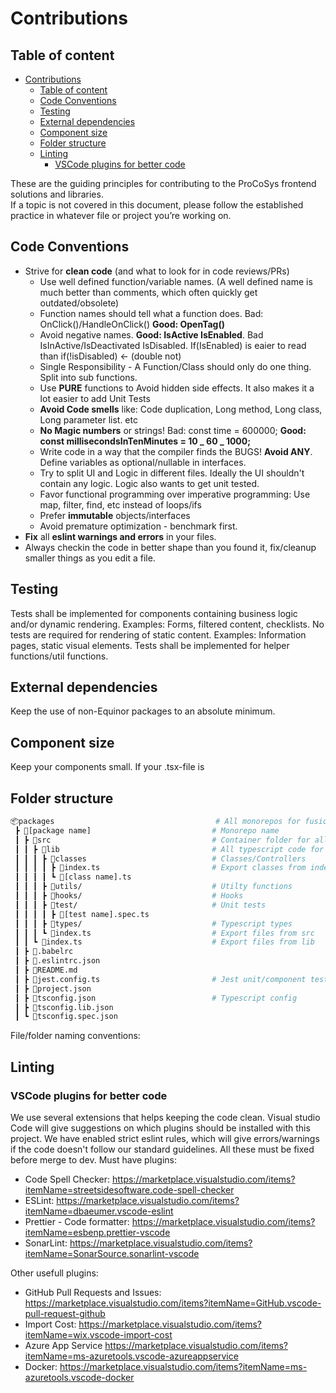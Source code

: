 # Contributions

## Table of content

- [Contributions](#contributions)
  - [Table of content](#table-of-content)
  - [Code Conventions](#code-conventions)
  - [Testing](#testing)
  - [External dependencies](#external-dependencies)
  - [Component size](#component-size)
  - [Folder structure](#folder-structure)
  - [Linting](#linting)
    - [VSCode plugins for better code](#vscode-plugins-for-better-code)

These are the guiding principles for contributing to the ProCoSys frontend solutions and libraries.  
If a topic is not covered in this document, please follow the established practice in whatever file or project you’re working on.

## Code Conventions

- Strive for **clean code** (and what to look for in code reviews/PRs)
  - Use well defined function/variable names. (A well defined name is much better than comments, which often quickly get outdated/obsolete)
  - Function names should tell what a function does. Bad: OnClick()/HandleOnClick() **Good: OpenTag()**
  - Avoid negative names. **Good: IsActive IsEnabled**. Bad IsInActive/IsDeactivated IsDisabled. If(IsEnabled) is eaier to read than if(!isDisabled) <- (double not)
  - Single Responsibility - A Function/Class should only do one thing. Split into sub functions.
  - Use **PURE** functions to Avoid hidden side effects. It also makes it a lot easier to add Unit Tests
  - **Avoid Code smells** like: Code duplication, Long method, Long class, Long parameter list. etc
  - **No Magic numbers** or strings! Bad: const time = 600000; **Good: const millisecondsInTenMinutes = 10 _ 60 _ 1000;**
  - Write code in a way that the compiler finds the BUGS! **Avoid ANY**. Define variables as optional/nullable in interfaces.
  - Try to split UI and Logic in different files. Ideally the UI shouldn't contain any logic. Logic also wants to get unit tested.
  - Favor functional programming over imperative programming: Use map, filter, find, etc instead of loops/ifs
  - Prefer **immutable** objects/interfaces
  - Avoid premature optimization - benchmark first.
- **Fix** all **eslint warnings and errors** in your files.
- Always checkin the code in better shape than you found it, fix/cleanup smaller things as you edit a file.

## Testing

Tests shall be implemented for components containing business logic and/or dynamic rendering. Examples: Forms, filtered content, checklists.
No tests are required for rendering of static content. Examples: Information pages, static visual elements.
Tests shall be implemented for helper functions/util functions.

## External dependencies

Keep the use of non-Equinor packages to an absolute minimum.  

## Component size  

Keep your components small. If your .tsx-file is  

## Folder structure
```bash
📦packages                                    # All monorepos for fusion-workspace
 ┣ 📂[package name]                           # Monorepo name
 ┃ ┣ 📂src                                    # Container folder for all relevant folders/files
 ┃ ┃ ┣ 📂lib                                  # All typescript code for monorepo
 ┃ ┃ ┃ ┣ 📂classes                            # Classes/Controllers
 ┃ ┃ ┃ ┃ ┣ 📜index.ts                         # Export classes from index.ts
 ┃ ┃ ┃ ┃ ┗ 📜[class name].ts
 ┃ ┃ ┃ ┣ 📂utils/                             # Utilty functions
 ┃ ┃ ┃ ┣ 📂hooks/                             # Hooks
 ┃ ┃ ┃ ┣ 📂test/                              # Unit tests
 ┃ ┃ ┃ ┃ ┣ 📜[test name].spec.ts
 ┃ ┃ ┃ ┣ 📂types/                             # Typescript types
 ┃ ┃ ┃ ┗ 📜index.ts                           # Export files from src
 ┃ ┃ ┗ 📜index.ts                             # Export files from lib
 ┃ ┣ 📜.babelrc
 ┃ ┣ 📜.eslintrc.json
 ┃ ┣ 📜README.md
 ┃ ┣ 📜jest.config.ts                         # Jest unit/component test config
 ┃ ┣ 📜project.json
 ┃ ┣ 📜tsconfig.json                          # Typescript config
 ┃ ┣ 📜tsconfig.lib.json
 ┃ ┗ 📜tsconfig.spec.json
```
File/folder naming conventions:

## Linting

### VSCode plugins for better code

We use several extensions that helps keeping the code clean. Visual studio Code will give suggestions on which plugins should be installed with this project.
We have enabled strict eslint rules, which will give errors/warnings if the code doesn't follow our standard guidelines. All these must be fixed before merge to dev.
Must have plugins:

- Code Spell Checker: <https://marketplace.visualstudio.com/items?itemName=streetsidesoftware.code-spell-checker>
- ESLint: <https://marketplace.visualstudio.com/items?itemName=dbaeumer.vscode-eslint>
- Prettier - Code formatter: <https://marketplace.visualstudio.com/items?itemName=esbenp.prettier-vscode>
- SonarLint: <https://marketplace.visualstudio.com/items?itemName=SonarSource.sonarlint-vscode>

Other usefull plugins:

- GitHub Pull Requests and Issues: <https://marketplace.visualstudio.com/items?itemName=GitHub.vscode-pull-request-github>
- Import Cost: <https://marketplace.visualstudio.com/items?itemName=wix.vscode-import-cost>
- Azure App Service <https://marketplace.visualstudio.com/items?itemName=ms-azuretools.vscode-azureappservice>
- Docker: <https://marketplace.visualstudio.com/items?itemName=ms-azuretools.vscode-docker>
